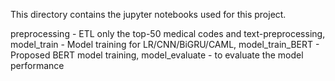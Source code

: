 This directory contains the jupyter notebooks used for this project.

preprocessing - ETL only the top-50 medical codes and text-preprocessing,
model_train - Model training for LR/CNN/BiGRU/CAML,
model_train_BERT - Proposed BERT model training,
model_evaluate - to evaluate the model performance

